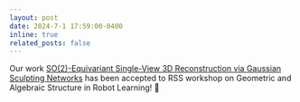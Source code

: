 ```yaml
---
layout: post
date: 2024-7-1 17:59:00-0400
inline: true
related_posts: false
---
```


Our work [SO(2)-Equivariant Single-View 3D Reconstruction via Gaussian Sculpting Networks](https://openreview.net/forum?id=pyySfCzP8F&referrer=%5BAuthor%20Console%5D(%2Fgroup%3Fid%3Droboticsfoundation.org%2FRSS%2F2024%2FWorkshop%2FGAS%2FAuthors%23your-submissions)) has been accepted to RSS workshop on Geometric and Algebraic Structure in Robot Learning! :tada: